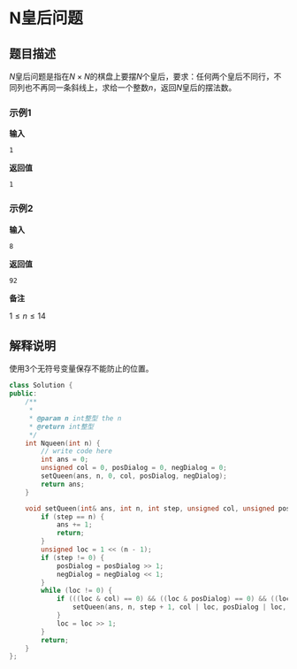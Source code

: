 # N皇后问题

## 题目描述

$N$皇后问题是指在$N \times N$的棋盘上要摆$N$个皇后，要求：任何两个皇后不同行，不同列也不再同一条斜线上，求给一个整数$n$，返回$N$皇后的摆法数。

### 示例1

**输入**
```
1
```

**返回值**
```
1
```

### 示例2

**输入**
```
8
```

**返回值**
```
92
```

**备注**

$1 \leq n \leq 14$


## 解释说明

使用$3$个无符号变量保存不能防止的位置。
```C++
class Solution {
public:
    /**
     *
     * @param n int整型 the n
     * @return int整型
     */
    int Nqueen(int n) {
        // write code here
        int ans = 0;
        unsigned col = 0, posDialog = 0, negDialog = 0;
        setQueen(ans, n, 0, col, posDialog, negDialog);
        return ans;
    }

    void setQueen(int& ans, int n, int step, unsigned col, unsigned posDialog, unsigned negDialog) {
        if (step == n) {
            ans += 1;
            return;
        }
        unsigned loc = 1 << (n - 1);
        if (step != 0) {
            posDialog = posDialog >> 1;
            negDialog = negDialog << 1;
        }
        while (loc != 0) {
            if (((loc & col) == 0) && ((loc & posDialog) == 0) && ((loc & negDialog) == 0)) {
                setQueen(ans, n, step + 1, col | loc, posDialog | loc, negDialog | loc);
            }
            loc = loc >> 1;
        }
        return;
    }
};
```